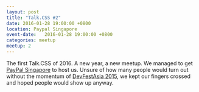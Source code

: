 ```yaml
---
layout: post
title: "Talk.CSS #2"
date: 2016-01-28 19:00:00 +0800
location: Paypal Singapore
event-date:   2016-01-28 19:00:00 +0800
categories: meetup
meetup: 2
---
```

The first Talk.CSS of 2016. A new year, a new meetup. We managed to get <a href="https://www.paypal.com/sg/home">PayPal Singapore</a> to host us. Unsure of how many people would turn out without the momentum of [DevFestAsia 2015](http://2015.devfest.asia/), we kept our fingers crossed and hoped people would show up anyway.
